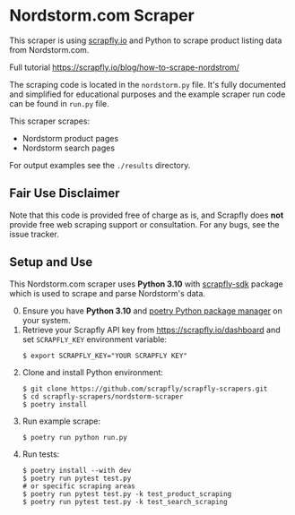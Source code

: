 # Nordstorm.com Scraper

This scraper is using [scrapfly.io](https://scrapfly.io/) and Python to scrape product listing data from Nordstorm.com. 

Full tutorial <https://scrapfly.io/blog/how-to-scrape-nordstrom/>

The scraping code is located in the `nordstorm.py` file. It's fully documented and simplified for educational purposes and the example scraper run code can be found in `run.py` file.

This scraper scrapes:
- Nordstorm product pages
- Nordstorm search pages

For output examples see the `./results` directory.

## Fair Use Disclaimer

Note that this code is provided free of charge as is, and Scrapfly does __not__ provide free web scraping support or consultation. For any bugs, see the issue tracker.

## Setup and Use

This Nordstorm.com scraper uses __Python 3.10__ with [scrapfly-sdk](https://pypi.org/project/scrapfly-sdk/) package which is used to scrape and parse Nordstorm's data.

0. Ensure you have __Python 3.10__ and [poetry Python package manager](https://python-poetry.org/docs/#installation) on your system.
1. Retrieve your Scrapfly API key from <https://scrapfly.io/dashboard> and set `SCRAPFLY_KEY` environment variable:
    ```shell
    $ export SCRAPFLY_KEY="YOUR SCRAPFLY KEY"
    ```
2. Clone and install Python environment:
    ```shell
    $ git clone https://github.com/scrapfly/scrapfly-scrapers.git
    $ cd scrapfly-scrapers/nordstorm-scraper
    $ poetry install
    ```
3. Run example scrape:
    ```shell
    $ poetry run python run.py
    ```
4. Run tests:
    ```shell
    $ poetry install --with dev
    $ poetry run pytest test.py
    # or specific scraping areas
    $ poetry run pytest test.py -k test_product_scraping
    $ poetry run pytest test.py -k test_search_scraping
    ```

